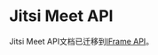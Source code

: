 # Jitsi Meet API

Jitsi Meet API文档已迁移到[IFrame API](https://jitsi.github.io/handbook/docs/dev-guide/dev-guide-iframe)。
